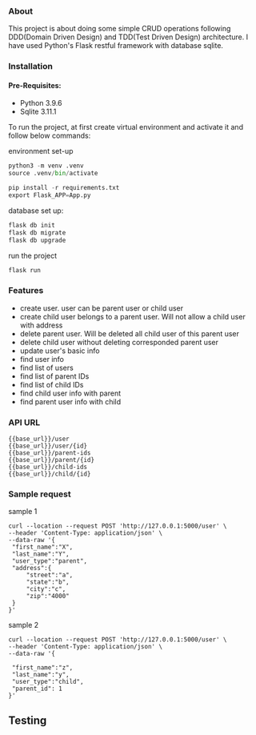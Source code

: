 ### About
This project is about doing some simple CRUD operations following DDD(Domain Driven Design) and TDD(Test Driven Design) architecture.
I have used Python's Flask restful framework with database sqlite.

### Installation

#### Pre-Requisites:
- Python 3.9.6
- Sqlite 3.11.1

To run the project, at first create virtual environment and activate it and follow below commands:

environment set-up
```python
python3 -m venv .venv
source .venv/bin/activate

pip install -r requirements.txt
export Flask_APP=App.py
```
database set up:
```python
flask db init
flask db migrate
flask db upgrade
```
run the project
```python
flask run
```

### Features
- create user. user can be parent user or child user
- create child user belongs to a parent user. Will not allow a child user with address
- delete parent user. Will be deleted all child user of this parent user
- delete child user without deleting corresponded parent user
- update user's basic info
- find user info
- find list of users
- find list of parent IDs
- find list of child IDs
- find child user info with parent 
- find parent user info with child

### API URL
``` 
{{base_url}}/user 
{{base_url}}/user/{id} 
{{base_url}}/parent-ids
{{base_url}}/parent/{id}
{{base_url}}/child-ids
{{base_url}}/child/{id}
```
### Sample request
sample 1
```
curl --location --request POST 'http://127.0.0.1:5000/user' \
--header 'Content-Type: application/json' \
--data-raw '{
 "first_name":"X",
 "last_name":"Y",
 "user_type":"parent",
 "address":{
     "street":"a",
     "state":"b",
     "city":"c",
     "zip":"4000"
 }
}'
```
sample 2
```
curl --location --request POST 'http://127.0.0.1:5000/user' \
--header 'Content-Type: application/json' \
--data-raw '{

 "first_name":"z",
 "last_name":"y",
 "user_type":"child",
 "parent_id": 1
}'
```

## Testing



